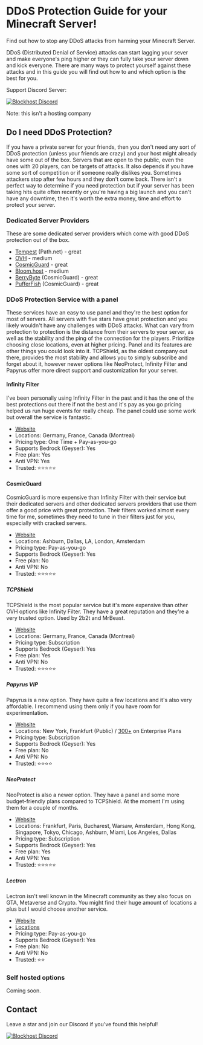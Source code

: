 # DDoS Protection Guide for your Minecraft Server!

Find out how to stop any DDoS attacks from harming your Minecraft Server.

DDoS (Distributed Denial of Service) attacks can start lagging your sever and make everyone's ping higher or they can fully take your server down and kick everyone. There are many ways to protect yourself against these attacks and in this guide you will find out how to and which option is the best for you.

Support Discord Server:

[![Blockhost Discord](https://discord.com/api/guilds/1045987129651625994/widget.png?style=banner2)](https://discord.gg/GcemTB848R)

Note: this isn't a hosting company

## Do I need DDoS Protection?
If you have a private server for your friends, then you don't need any sort of DDoS protection (unless your friends are crazy) and your host might already have some out of the box. Servers that are open to the public, even the ones with 20 players, can be targets of attacks. It also depends if you have some sort of competition or if someone really dislikes you. Sometimes attackers stop after few hours and they don't come back. There isn't a perfect way to determine if you need protection but if your server has been taking hits quite often recently or you're having a big launch and you can't have any downtime, then it's worth the extra money, time and effort to protect your server.

### Dedicated Server Providers
These are some dedicated server providers which come with good DDoS protection out of the box.

- [Tempest](https://tempest.net) (Path.net) - great
- [OVH](https://www.ovhcloud.com) - medium
- [CosmicGuard](https://cosmicguard.com) - great
- [Bloom.host](https://bloom.host) - medium
- [BerryByte](https://berrybyte.net) (CosmicGuard) - great
- [PufferFish](https://pufferfish.host) (CosmicGuard) - great

### DDoS Protection Service with a panel
These services have an easy to use panel and they're the best option for most of servers. All servers with five stars have great protection and you likely wouldn't have any challenges with DDoS attacks. What can vary from protection to protection is the distance from their servers to your server, as well as the stability and the ping of the connection for the players. Prioritize choosing close locations, even at higher pricing. Panel and its features are other things you could look into it. TCPShield, as the oldest company out there, provides the most stability and allows you to simply subscribe and forget about it, however newer options like NeoProtect, Infinity Filter and Papyrus offer more direct support and customization for your server.

#### Infinity Filter

I've been personally using Infinity Filter in the past and it has the one of the best protections out there if not the best and it's pay as you go pricing helped us run huge events for really cheap. The panel could use some work but overall the service is fantastic.

- [Website](https://www.infinity-filter.com)
- Locations: Germany, France, Canada (Montreal)
- Pricing type: One Time + Pay-as-you-go
- Supports Bedrock (Geyser): Yes
- Free plan: Yes
- Anti VPN: Yes
- Trusted: ⭐⭐⭐⭐⭐

#### CosmicGuard

CosmicGuard is more expensive than Infinity Filter with their service but their dedicated servers and other dedicated servers providers that use them offer a good price with great protection. Their filters worked almost every time for me, sometimes they need to tune in their filters just for you, especially with cracked servers.

- [Website](https://cosmicguard.com)
- Locations: Ashburn, Dallas, LA, London, Amsterdam
- Pricing type: Pay-as-you-go
- Supports Bedrock (Geyser): Yes
- Free plan: No
- Anti VPN: No
- Trusted: ⭐⭐⭐⭐⭐

##### TCPShield

TCPShield is the most popular service but it's more expensive than other OVH options like Infinity Filter. They have a great reputation and they're a very trusted option. Used by 2b2t and MrBeast.

- [Website](https://tcpshield.com)
- Locations: Germany, France, Canada (Montreal)
- Pricing type: Subscription
- Supports Bedrock (Geyser): Yes
- Free plan: Yes
- Anti VPN: No
- Trusted: ⭐⭐⭐⭐⭐

##### Papyrus VIP

Papyrus is a new option. They have quite a few locations and it's also very affordable. I recommend using them only if you have room for experimentation.

- [Website](https://papyrus.vip)
- Locations: New York, Frankfurt (Public) / [300+](https://www.cloudflare.com/network/) on Enterprise Plans
- Pricing type: Subscription
- Supports Bedrock (Geyser): Yes
- Free plan: No
- Anti VPN: No
- Trusted: ⭐⭐⭐⭐

##### NeoProtect

NeoProtect is also a newer option. They have a panel and some more budget-friendly plans compared to TCPShield. At the moment I'm using them for a couple of months.

- [Website](https://neoprotect.net)
- Locations: Frankfurt, Paris, Bucharest, Warsaw, Amsterdam, Hong Kong, Singapore, Tokyo, Chicago, Ashburn, Miami, Los Angeles, Dallas
- Pricing type: Subscription
- Supports Bedrock (Geyser): Yes
- Free plan: Yes
- Anti VPN: Yes
- Trusted: ⭐⭐⭐⭐⭐

##### Lectron

Lectron isn't well known in the Minecraft community as they also focus on GTA, Metaverse and Crypto. You might find their huge amount of locations a plus but I would choose another service.

- [Website](https://www.lectron.com/)
- [Locations](https://www.lectron.com/locations/)
- Pricing type: Pay-as-you-go
- Supports Bedrock (Geyser): Yes
- Free plan: No
- Anti VPN: No
- Trusted: ⭐⭐

### Self hosted options
Coming soon.

## Contact
Leave a star and join our Discord if you've found this helpful!

[![Blockhost Discord](https://discord.com/api/guilds/1045987129651625994/widget.png?style=banner2)](https://blockhost.net/discord)
